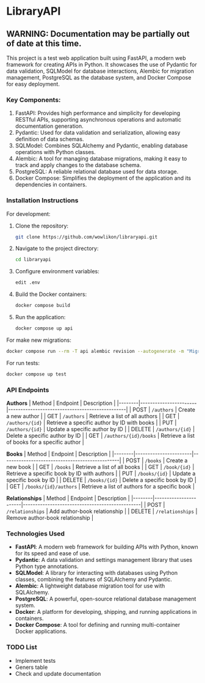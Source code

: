 # LibraryAPI

## WARNING: Documentation may be partially out of date at this time.

This project is a test web application built using FastAPI, a modern web framework for creating APIs in Python. It showcases the use of Pydantic for data validation, SQLModel for database interactions, Alembic for migration management, PostgreSQL as the database system, and Docker Compose for easy deployment.

### **Key Components:**

1. FastAPI: Provides high performance and simplicity for developing RESTful APIs, supporting asynchronous operations and automatic documentation generation.
2. Pydantic: Used for data validation and serialization, allowing easy definition of data schemas.
3. SQLModel: Combines SQLAlchemy and Pydantic, enabling database operations with Python classes.
4. Alembic: A tool for managing database migrations, making it easy to track and apply changes to the database schema.
5. PostgreSQL: A reliable relational database used for data storage.
6. Docker Compose: Simplifies the deployment of the application and its dependencies in containers.


### **Installation Instructions**

For development:

1. Clone the repository:
   ```bash
   git clone https://github.com/wowlikon/libraryapi.git
   ```

2. Navigate to the project directory:
   ```bash
   cd libraryapi
   ```

3. Configure environment variables:
   ```bash
   edit .env
   ```

4. Build the Docker containers:
   ```bash
   docker compose build
   ```

5. Run the application:
   ```bash
   docker compose up api
   ```

For make new migrations:
   ```bash
   docker compose run --rm -T api alembic revision --autogenerate -m "Migration name"
   ```

For run tests:
   ```bash
   docker compose up test
   ```

### **API Endpoints**

**Authors**
| Method | Endpoint              | Description                                    |
|--------|-----------------------|------------------------------------------------|
| POST   | `/authors`            | Create a new author                            |
| GET    | `/authors`            | Retrieve a list of all authors                 |
| GET    | `/authors/{id}`       | Retrieve a specific author by ID with books    |
| PUT    | `/authors/{id}`       | Update a specific author by ID                 |
| DELETE | `/authors/{id}`       | Delete a specific author by ID                 |
| GET    | `/authors/{id}/books` | Retrieve a list of books for a specific author |

**Books**
| Method | Endpoint              | Description                                    |
|--------|-----------------------|------------------------------------------------|
| POST   | `/books`              | Create a new book                              |
| GET    | `/books`              | Retrieve a list of all books                   |
| GET    | `/book/{id}`          | Retrieve a specific book by ID with authors    |
| PUT    | `/books/{id}`         | Update a specific book by ID                   |
| DELETE | `/books/{id}`         | Delete a specific book by ID                   |
| GET    | `/books/{id}/authors` | Retrieve a list of authors for a specific book |

**Relationships**
| Method | Endpoint              | Description                                    |
|--------|-----------------------|------------------------------------------------|
| POST   | `/relationships`      | Add author-book relationship                   |
| DELETE | `/relationships`      | Remove author-book relationship                |


### **Technologies Used**

- **FastAPI**: A modern web framework for building APIs with Python, known for its speed and ease of use.
- **Pydantic**: A data validation and settings management library that uses Python type annotations.
- **SQLModel**: A library for interacting with databases using Python classes, combining the features of SQLAlchemy and Pydantic.
- **Alembic**: A lightweight database migration tool for use with SQLAlchemy.
- **PostgreSQL**: A powerful, open-source relational database management system.
- **Docker**: A platform for developing, shipping, and running applications in containers.
- **Docker Compose**: A tool for defining and running multi-container Docker applications.


### **TODO List**

- Implement tests
- Geners table
- Check and update documentation
